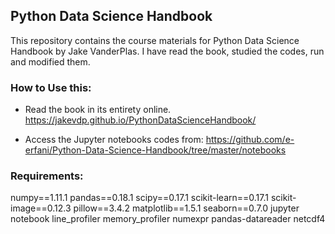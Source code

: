 ## Python Data Science Handbook

This repository contains the course materials for Python Data Science Handbook by Jake VanderPlas. I have read the book, studied the codes, run and modified them.

### How to Use this:

- Read the book in its entirety online.
https://jakevdp.github.io/PythonDataScienceHandbook/

- Access the Jupyter notebooks codes from:
https://github.com/e-erfani/Python-Data-Science-Handbook/tree/master/notebooks


### Requirements:

numpy==1.11.1
pandas==0.18.1
scipy==0.17.1
scikit-learn==0.17.1
scikit-image==0.12.3
pillow==3.4.2
matplotlib==1.5.1
seaborn==0.7.0
jupyter
notebook
line_profiler
memory_profiler
numexpr
pandas-datareader
netcdf4

